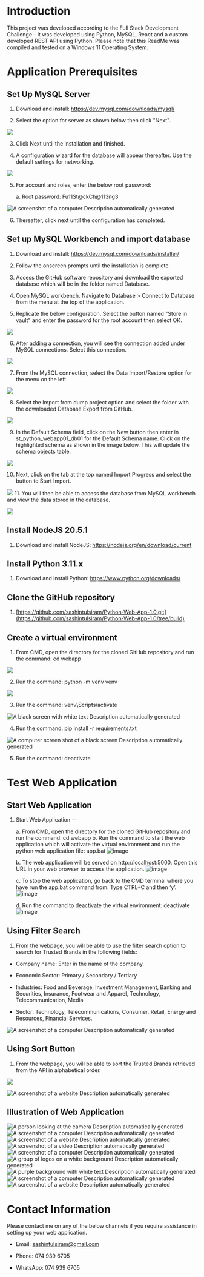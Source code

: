 # Introduction

This project was developed according to the Full Stack Development
Challenge - it was developed using Python, MySQL, React and a custom
developed REST API using Python. Please note that this ReadMe was
compiled and tested on a Windows 11 Operating System.

# Application Prerequisites 

## Set Up MySQL Server

1.  Download and install: <https://dev.mysql.com/downloads/mysql/>

2.  Select the option for server as shown below then click "Next".

![](media/image3.png)

3.  Click Next until the installation and finished.

4.  A configuration wizard for the database will appear thereafter. Use
    the default settings for networking.

![](media/image4.png)

5.  For account and roles, enter the below root password:

    a.  Root password: Fu11St@ckCh@113ng3

![A screenshot of a computer Description automatically
generated](media/image5.png)

6.  Thereafter, click next until the configuration has completed.

##  Set up MySQL Workbench and import database

1.  Download and install: <https://dev.mysql.com/downloads/installer/>

2.  Follow the onscreen prompts until the installation is complete.

3.  Access the GitHub software repository and download the exported
    database which will be in the folder named Database.

4.  Open MySQL workbench. Navigate to Database \> Connect to Database
    from the menu at the top of the application.

5.  Replicate the below configuration. Select the button named "Store in
    vault" and enter the password for the root account then select OK.

![](media/image6.png)

6.  After adding a connection, you will see the connection added under
    MySQL connections. Select this connection.

![](media/image7.png)

7.  From the MySQL connection, select the Data Import/Restore option for
    the menu on the left.

![](media/image8.png)

8.  Select the Import from dump project option and select the folder
    with the downloaded Database Export from GitHub.

![](media/image9.png)

9.  In the Default Schema field, click on the New button then enter in
    st_python_webapp01_db01 for the Default Schema name. Click on the
    highlighted schema as shown in the image below. This will update the
    schema objects table.

![](media/image10.png)

10. Next, click on the tab at the top named Import Progress and select
    the button to Start Import.

![](media/image11.png)
11. You will then be able to access the database from MySQL workbench
    and view the data stored in the database.

![](media/image12.png)

## Install NodeJS 20.5.1

1.  Download and install NodeJS:
    <https://nodejs.org/en/download/current>

## Install Python 3.11.x

1.  Download and install Python: <https://www.python.org/downloads/>

## Clone the GitHub repository

1.  [https://github.com/sashintulsiram/Python-Web-App-1.0.git](https://github.com/sashintulsiram/Python-Web-App-1.0/tree/build)

## Create a virtual environment

1.  From CMD, open the directory for the cloned GitHub repository and
    run the command: cd webapp

![](media/image13.png)

2.  Run the command: python -m venv venv

![](media/image14.png)

3.  Run the command: venv\\Scripts\\activate

![A black screen with white text Description automatically
generated](media/image15.png)

4.  Run the command: pip install -r requirements.txt

![A computer screen shot of a black screen Description automatically
generated](media/image16.png)

5.  Run the command: deactivate

# Test Web Application 

## Start Web Application

1.  Start Web Application --

    a.  From CMD, open the directory for the cloned GitHub repository
        and run the command: cd webapp
    b.	Run the command to start the web application which will activate the virtual environment and run the python web application file: app.bat
![image](https://github.com/sashintulsiram/Python-Web-App-1.0/assets/50657550/a321c2bd-3712-4317-b2c9-fc843f64cf29)

    b. The web application will be served on http://localhost:5000. Open this URL in your web browser to access the application.
![image](https://github.com/sashintulsiram/Python-Web-App-1.0/assets/50657550/72120bd8-4635-4369-853b-d7be95b20a79)

    c. To stop the web application, go back to the CMD terminal where you have run the app.bat command from. Type CTRL+C and then ‘y’. 
![image](https://github.com/sashintulsiram/Python-Web-App-1.0/assets/50657550/08cd1ae1-d078-480e-9af7-dd3dea389783)

    d. Run the command to deactivate the virtual environment: deactivate
 ![image](https://github.com/sashintulsiram/Python-Web-App-1.0/assets/50657550/8de52fe0-54e6-4995-aa0f-d7b28f48c1cc)


## Using Filter Search 

1.  From the webpage, you will be able to use the filter search option
    to search for Trusted Brands in the following fields:

-   Company name: Enter in the name of the company.

-   Economic Sector: Primary / Secondary / Tertiary

-   Industries: Food and Beverage, Investment Management, Banking and
    Securities, Insurance, Footwear and Apparel, Technology,
    Telecommunication, Media

-   Sector: Technology, Telecommunications, Consumer, Retail, Energy and
    Resources, Financial Services.

![A screenshot of a computer Description automatically
generated](media/image20.png)

## Using Sort Button

1.  From the webpage, you will be able to sort the Trusted Brands
    retrieved from the API in alphabetical order.

![](media/image20.png)

![A screenshot of a website Description automatically
generated](media/image21.png)

## Illustration of Web Application

![A person looking at the camera Description automatically
generated](media/image22.png)
![A screenshot of a computer Description automatically
generated](media/image23.png)
![A screenshot of a website Description automatically
generated](media/image24.png)
![A screenshot of a video Description automatically
generated](media/image25.png)
![A screenshot of a computer Description automatically
generated](media/image26.png)
![A group of logos on a white background Description automatically
generated](media/image27.png)
![A purple background with white text Description automatically
generated](media/image28.png)
![A screenshot of a computer Description automatically
generated](media/image20.png)
![A screenshot of a website Description automatically
generated](media/image21.png)


# Contact Information

Please contact me on any of the below channels if you require assistance
in setting up your web application.

-   Email: sashintulsiram@gmail.com

-   Phone: 074 939 6705

-   WhatsApp: 074 939 6705
